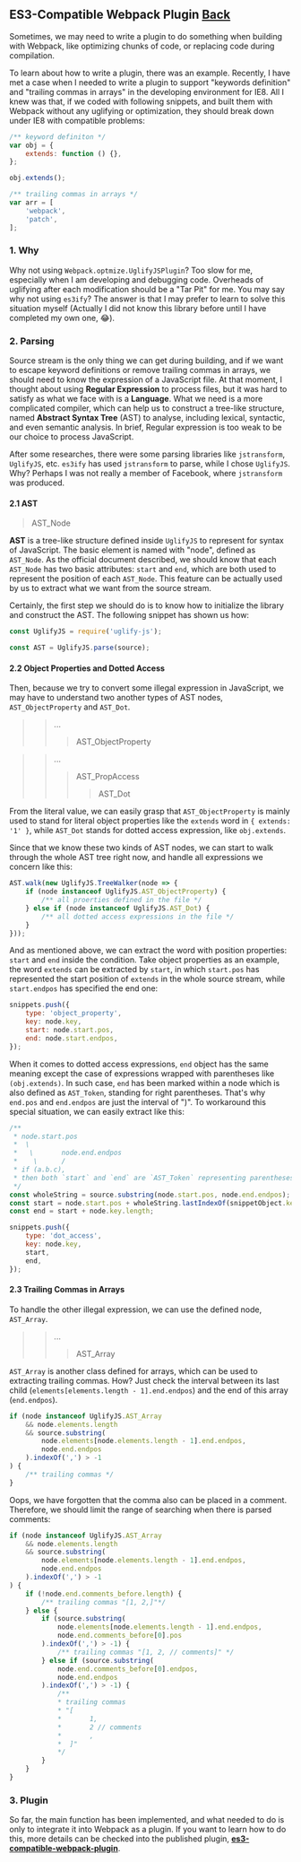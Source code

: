 ## ES3-Compatible Webpack Plugin [Back](./../webpack.md)

Sometimes, we may need to write a plugin to do something when building with Webpack, like optimizing chunks of code, or replacing code during compilation.

To learn about how to write a plugin, there was an example. Recently, I have met a case when I needed to write a plugin to support "keywords definition" and "trailing commas in arrays" in the developing environment for IE8. All I knew was that, if we coded with following snippets, and built them with Webpack without any uglifying or optimization, they should break down under IE8 with compatible problems:

```js
/** keyword definiton */
var obj = {
    extends: function () {},
};

obj.extends();
```

```js
/** trailing commas in arrays */
var arr = [
    'webpack',
    'patch',
];
```

### 1. Why

Why not using `Webpack.optmize.UglifyJSPlugin`? Too slow for me, especially when I am developing and debugging code. Overheads of uglifying after each modification should be a "Tar Pit" for me. You may say why not using `es3ify`? The answer is that I may prefer to learn to solve this situation myself (Actually I did not know this library before until I have completed my own one, :joy:).

### 2. Parsing

Source stream is the only thing we can get during building, and if we want to escape keyword definitions or remove trailing commas in arrays, we should need to know the expression of a JavaScript file. At that moment, I thought about using **Regular Expression** to process files, but it was hard to satisfy as what we face with is a **Language**. What we need is a more complicated compiler, which can help us to construct a tree-like structure, named **Abstract Syntax Tree** (AST) to analyse, including lexical, syntactic, and even semantic analysis. In brief, Regular expression is too weak to be our choice to process JavaScript.

After some researches, there were some parsing libraries like `jstransform`, `UglifyJS`, etc. `es3ify` has used `jstransform` to parse, while I chose `UglifyJS`. Why? Perhaps I was not really a member of Facebook, where `jstransform` was produced.

#### 2.1 AST

> AST_Node

**AST** is a tree-like structure defined inside `UglifyJS` to represent for syntax of JavaScript. The basic element is named with "node", defined as `AST_Node`. As the official document described, we should know that each `AST_Node` has two basic attributes: `start` and `end`, which are both used to represent the position of each `AST_Node`. This feature can be actually used by us to extract what we want from the source stream.

Certainly, the first step we should do is to know how to initialize the library and construct the AST. The following snippet has shown us how:

```js
const UglifyJS = require('uglify-js');

const AST = UglifyJS.parse(source);
```

#### 2.2 Object Properties and Dotted Access

Then, because we try to convert some illegal expression in JavaScript, we may have to understand two another types of AST nodes, `AST_ObjectProperty` and `AST_Dot`.

>> ...
>>> AST_ObjectProperty

>> ...
>>> AST_PropAccess
>>>> AST_Dot

From the literal value, we can easily grasp that `AST_ObjectProperty` is mainly used to stand for literal object properties like the `extends` word in `{ extends: '1' }`, while `AST_Dot` stands for dotted access expression, like `obj.extends`.

Since that we know these two kinds of AST nodes, we can start to walk through the whole AST tree right now, and handle all expressions we concern like this:

```js
AST.walk(new UglifyJS.TreeWalker(node => {
    if (node instanceof UglifyJS.AST_ObjectProperty) {
        /** all proerties defined in the file */
    } else if (node instanceof UglifyJS.AST_Dot) {
        /** all dotted access expressions in the file */
    }
}));
```

And as mentioned above, we can extract the word with position properties: `start` and `end` inside the condition. Take object properties as an example, the word `extends` can be extracted by `start`, in which `start.pos` has represented the start position of `extends` in the whole source stream, while `start.endpos` has specified the end one:

```js
snippets.push({
    type: 'object_property',
    key: node.key,
    start: node.start.pos,
    end: node.start.endpos,
});
```

When it comes to dotted access expressions, `end` object has the same meaning except the case of expressions wrapped with parentheses like `(obj.extends)`. In such case, `end` has been marked within a node which is also defined as `AST_Token`, standing for right parentheses. That's why `end.pos` and `end.endpos` are just the interval of ")". To workaround this special situation, we can easily extract like this:

```js
/**
 * node.start.pos
 *  \
 *   \       node.end.endpos
 *    \      /
 * if (a.b.c),
 * then both `start` and `end` are `AST_Token` representing parentheses
 */
const wholeString = source.substring(node.start.pos, node.end.endpos);
const start = node.start.pos + wholeString.lastIndexOf(snippetObject.key);
const end = start + node.key.length;

snippets.push({
    type: 'dot_access',
    key: node.key,
    start,
    end,
});
```

#### 2.3 Trailing Commas in Arrays

To handle the other illegal expression, we can use the defined node, `AST_Array`.

>> ...
>>> AST_Array

`AST_Array` is another class defined for arrays, which can be used to extracting trailing commas. How? Just check the interval between its last child (`elements[elements.length - 1].end.endpos`) and the end of this array (`end.endpos`).

```js
if (node instanceof UglifyJS.AST_Array
    && node.elements.length
    && source.substring(
        node.elements[node.elements.length - 1].end.endpos,
        node.end.endpos
    ).indexOf(',') > -1
) {
    /** trailing commas */
}
```

Oops, we have forgotten that the comma also can be placed in a comment. Therefore, we should limit the range of searching when there is parsed comments:

```js
if (node instanceof UglifyJS.AST_Array
    && node.elements.length
    && source.substring(
        node.elements[node.elements.length - 1].end.endpos,
        node.end.endpos
    ).indexOf(',') > -1
) {
    if (!node.end.comments_before.length) {
        /** trailing commas "[1, 2,]"*/
    } else {
        if (source.substring(
            node.elements[node.elements.length - 1].end.endpos,
            node.end.comments_before[0].pos
        ).indexOf(',') > -1) {
            /** trailing commas "[1, 2, // comments]" */
        } else if (source.substring(
            node.end.comments_before[0].endpos,
            node.end.endpos
        ).indexOf(',') > -1) {
            /**
            * trailing commas
            * "[
            *       1,
            *       2 // comments
            *       ,
            *  ]"
            */
        }
    }
}
```

### 3. Plugin

So far, the main function has been implemented, and what needed to do is only to integrate it into Webpack as a plugin. If you want to learn how to do this, more details can be checked into the published plugin, [**es3-compatible-webpack-plugin**](https://github.com/aleen42/es3-compatible-webpack-plugin).
